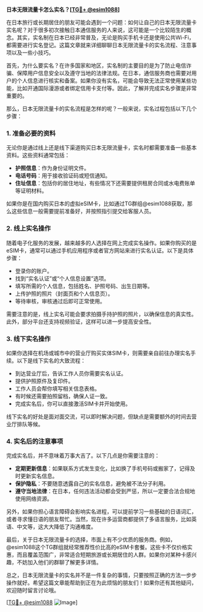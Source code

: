 **日本无限流量卡怎么实名？[[TG💪+ @esim1088](https://t.me/s/esim1088)]**

在日本旅行或长期居住的朋友可能会遇到一个问题：如何让自己的日本无限流量卡实名呢？对于很多初次接触日本通信服务的人来说，这可能是一个比较陌生的概念。其实，实名制在日本已经非常普及，无论是购买手机卡还是使用公共Wi-Fi，都需要进行实名登记。这篇文章就来详细聊聊日本无限流量卡的实名流程、注意事项以及一些小技巧。

首先，为什么要实名？在许多国家和地区，实名制的主要目的是为了防止电信诈骗、保障用户信息安全以及遵守当地的法律法规。在日本，通信服务商也需要对用户的个人信息进行核实和备案。如果你没有实名，可能会导致无法正常使用某些功能，比如开通国际漫游或者绑定信用卡支付等。因此，了解并完成实名步骤是非常重要的。

那么，日本无限流量卡的实名流程是怎样的呢？一般来说，实名过程包括以下几个步骤：

### **1. 准备必要的资料**
无论你是通过线上还是线下渠道购买日本无限流量卡，实名时都需要准备一些基本资料。这些资料通常包括：
- **护照信息**：作为身份证明文件。
- **电话号码**：用于接收验证码或短信通知。
- **住址信息**：包括你的居住地址，有些情况下还需要提供租房合同或水电费账单等证明材料。

如果你是在国内购买日本的虚拟eSIM卡，比如通过TG群组@esim1088获取，那么这些信息一般需要提前准备好，并按照指引提交给客服人员。

### **2. 线上实名操作**
随着电子化服务的发展，越来越多的人选择在网上完成实名操作。如果你购买的是eSIM卡，通常可以通过手机应用程序或者官方网站来进行实名认证。以下是具体步骤：
- 登录你的账户。
- 找到“实名认证”或“个人信息设置”选项。
- 填写所需的个人信息，包括姓名、护照号码、出生日期等。
- 上传护照的照片（封面页和个人信息页）。
- 等待审核，审核通过后即可正常使用。

需要注意的是，线上实名可能会要求拍摄手持护照的照片，以确保信息的真实性。此外，部分平台还支持视频验证，这样可以进一步提高安全性。

### **3. 线下实名操作**
如果你选择在机场或城市中的营业厅购买实体SIM卡，则需要亲自前往办理实名手续。以下是线下实名的大致流程：
- 到达营业厅后，告诉工作人员你需要实名认证。
- 提供护照原件及复印件。
- 工作人员会帮你填写相关信息表格。
- 有时候还需要拍照留档，确保人证一致。
- 完成实名后，你可以直接激活SIM卡并开始使用。

线下实名的好处是面对面交流，可以即时解决问题，但缺点是需要额外的时间去营业厅排队等候。

### **4. 实名后的注意事项**
完成实名后，并不意味着万事大吉了。以下几点是你需要注意的：
- **定期更新信息**：如果联系方式发生变化，比如换了手机号码或搬家了，记得及时更新实名信息。
- **保护隐私**：不要随意透露自己的实名信息，避免被不法分子利用。
- **遵守当地法律**：在日本，任何违法活动都会受到严惩，所以一定要合法合规地使用网络资源。

另外，如果你担心语言障碍会影响实名进程，可以提前学习一些基础的日语词汇，或者寻求懂日语的朋友帮忙。当然，现在许多运营商都提供了多语言服务，比如英语、中文等，这大大降低了沟通难度。

最后，关于日本无限流量卡的选择，市面上有不少优质的服务商。例如，@esim1088这个TG群组就经常推荐性价比高的eSIM卡套餐。这些卡不仅价格实惠，而且覆盖范围广，非常适合短期旅游或长期居住的人群。如果你对某种卡感兴趣，不妨加入他们的群聊了解更多详情。

总之，日本无限流量卡的实名并不是一件复杂的事情，只要按照正确的方法一步步操作就好。希望这篇文章能帮助到正在为此烦恼的朋友们！如果你还有其他疑问，欢迎随时留言讨论哦。

[[TG💪+ @esim1088](https://t.me/s/esim1088) ![Image](https://i.postimg.cc/4NQfJmqS/Snipaste-2025-05-13-00-14-12.png)]